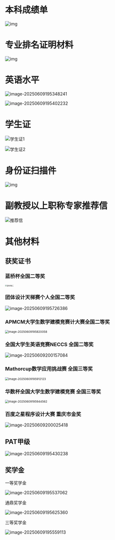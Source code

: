 # 本科成绩单

![img](./assets/cf6827bf7a804c688440ce5fb2324775.jpg)

# 专业排名证明材料

![img](./assets/6d37c6e45b20475183177330ec057b1b.jpg)

# 英语水平



![image-20250609195348241](./assets/image-20250609195348241.png)





![image-20250609195402232](./assets/image-20250609195402232.png)

# 学生证

![学生证1](./assets/学生证1.jpg)

![学生证2](./assets/学生证2.jpg)

# 身份证扫描件

![img](./assets/a7823d2d963a4fe6a306a00e06594a63.jpg)







# 副教授以上职称专家推荐信

![推荐信](./assets/推荐信.png)



# 其他材料

## 获奖证书

### 蓝桥杯全国二等奖

<img src="./assets/蓝桥杯国二.jpg" alt="蓝桥杯国二" style="zoom: 33%;" />



### 团体设计天梯赛个人全国二等奖

![image-20250609195726386](./assets/image-20250609195726386.png)

### APMCM大学生数学建模竞赛计大赛全国二等奖

<img src="./assets/image-20250609195820058.png" alt="image-20250609195820058" style="zoom:67%;" />

### 全国大学生英语竞赛NECCS 全国二等奖

![image-20250609200157084](./assets/image-20250609200157084.png)



### Mathorcup数学应用挑战赛 全国三等奖

<img src="./assets/image-20250609195912123.png" alt="image-20250609195912123" style="zoom:67%;" />



### 华数杯全国大学生数学建模竞赛 全国三等奖

<img src="./assets/image-20250609195944562.png" alt="image-20250609195944562" style="zoom:67%;" />





### 百度之星程序设计大赛 重庆市金奖

![image-20250609200025418](./assets/image-20250609200025418.png)





## PAT甲级

![image-20250609195430238](./assets/image-20250609195430238.png)



## 奖学金

一等奖学金

![image-20250609195537062](./assets/image-20250609195537062.png)

通鼎奖学金

![image-20250609195625360](./assets/image-20250609195625360.png)

三等奖学金

![image-20250609195559113](./assets/image-20250609195559113.png)

